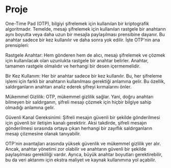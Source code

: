 # Proje
One-Time Pad (OTP), bilgiyi şifrelemek için kullanılan bir kriptografik algoritmadır. Temelde, mesajı şifrelemek için kullanılan rastgele bir anahtarın aynı boyutta veya daha uzun bir mesajla paylaşılması prensibine dayanır. Bu anahtar sadece bir kez kullanılır ve daha sonra yok edilir. İşte OTP'nin ana prensipleri:

Rastgele Anahtar: Hem gönderen hem de alıcı, mesajı şifrelemek ve çözmek için kullanılacak olan uzunlukta rastgele bir anahtar belirler. Anahtar, tamamen rastgele olmalıdır ve herhangi bir desen içermemelidir.

Bir Kez Kullanım: Her bir anahtar sadece bir kez kullanılır. Bu, her şifreleme işlemi için farklı bir anahtarın kullanılması gerektiği anlamına gelir. Bu özellik, saldırganların anahtarı analiz ederek şifreyi kırmalarını önler.

Mükemmel Gizlilik: OTP, mükemmel gizlilik sağlar. Yani, doğru anahtarı bilmeyen bir saldırganın, şifreli mesajı çözmek için hiçbir bilgiye sahip olmadığı anlamına gelir.

Güvenli Kanal Gereksinimi: Şifreli mesajın güvenli bir şekilde gönderilmesi için güvenli bir iletişim kanalı gerektirir. Aksi takdirde, şifreli mesajın gönderilmesi sırasında ortaya çıkan herhangi bir zayıflık saldırganların mesajı çözmesine olanak tanıyabilir.

OTP'nin avantajları arasında yüksek güvenlik ve mükemmel gizlilik yer alır. Ancak, anahtar yönetimi zor olabilir ve anahtarın güvenli bir şekilde paylaşılması gerekliliği vardır. Ayrıca, büyük anahtar boyutları gerektirebilir, bu da veri aktarımı için ekstra maliyet ve kaynak kullanımına yol açabilir.




